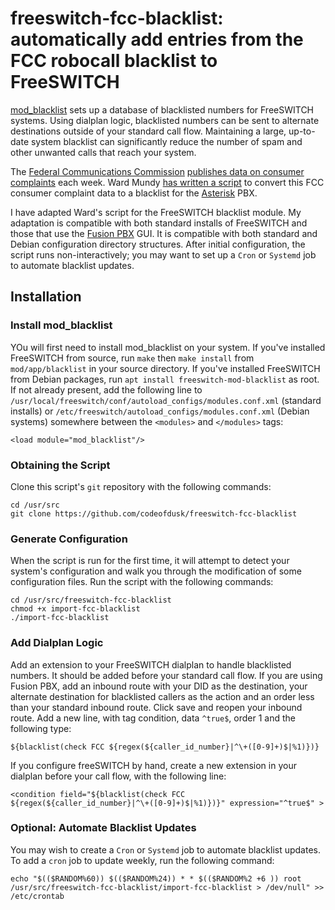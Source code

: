 # freeswitch-fcc-blacklist: automatically add entries from the FCC robocall blacklist to FreeSWITCH
[mod_blacklist](https://freeswitch.org/confluence/display/FREESWITCH/mod_blacklist) sets up a database of blacklisted numbers for FreeSWITCH systems. Using dialplan logic, blacklisted numbers can be sent to alternate destinations outside of your standard call flow. Maintaining a large, up-to-date system blacklist can significantly reduce the number of spam and other unwanted calls that reach your system.

The [Federal Communications Commission](http://fcc.gov) [publishes data on consumer complaints](http://opendata.fcc.gov) each week. Ward Mundy [has written a script](http://nerdvittles.com/?p=19477) to convert this FCC consumer complaint data to a blacklist for the [Asterisk](http://asterisk.org) PBX.

I have adapted Ward's script for the FreeSWITCH blacklist module. My adaptation is compatible with both standard installs of FreeSWITCH and those that use the [Fusion PBX](http://fusionpbx.com) GUI. It is compatible with both standard and Debian configuration directory structures. After initial configuration, the script runs non-interactively; you may want to set up a `Cron` or `Systemd` job to automate blacklist updates.

## Installation
### Install mod_blacklist
YOu will first need to install mod_blacklist on your system. If you've installed FreeSWITCH from source, run `make` then `make install` from `mod/app/blacklist` in your source directory. If you've installed FreeSWITCH from Debian packages, run `apt install freeswitch-mod-blacklist` as root. If not already present, add the following line to `/usr/local/freeswitch/conf/autoload_configs/modules.conf.xml` (standard installs) or `/etc/freeswitch/autoload_configs/modules.conf.xml` (Debian systems) somewhere between the `<modules>` and `</modules>` tags:

    <load module="mod_blacklist"/>

### Obtaining the Script
Clone this script's `git` repository with the following commands:

    cd /usr/src
    git clone https://github.com/codeofdusk/freeswitch-fcc-blacklist

### Generate Configuration
When the script is run for the first time, it will attempt to detect your system's configuration and walk you through the modification of some configuration files. Run the script with the following commands:

    cd /usr/src/freeswitch-fcc-blacklist
    chmod +x import-fcc-blacklist
    ./import-fcc-blacklist

### Add Dialplan Logic
Add an extension to your FreeSWITCH dialplan to handle blacklisted numbers. It should be added before your standard call flow. If you are using Fusion PBX, add an inbound route with your DID as the destination, your alternate destination for blacklisted callers as the action and an order less than your standard inbound route. Click save and reopen your inbound route. Add a new line, with tag condition, data `^true$`, order 1 and the following type:

    ${blacklist(check FCC ${regex(${caller_id_number}|^\+([0-9]+)$|%1)})}

If you configure freeSWITCH by hand, create a new extension in your dialplan before your call flow, with the following line:

    <condition field="${blacklist(check FCC ${regex(${caller_id_number}|^\+([0-9]+)$|%1)})}" expression="^true$" >

### Optional: Automate Blacklist Updates
You may wish to create a `Cron` or `Systemd` job to automate blacklist updates. To add a `cron` job to update weekly, run the following command:

    echo "$(($RANDOM%60)) $(($RANDOM%24)) * * $(($RANDOM%2 +6 )) root /usr/src/freeswitch-fcc-blacklist/import-fcc-blacklist > /dev/null" >> /etc/crontab
